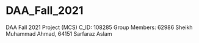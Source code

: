 # DAA_Fall_2021
DAA Fall 2021 Project (MCS) C_ID: 108285
Group Members:
62986 Sheikh Muhammad Ahmad,
64151 Sarfaraz Aslam
